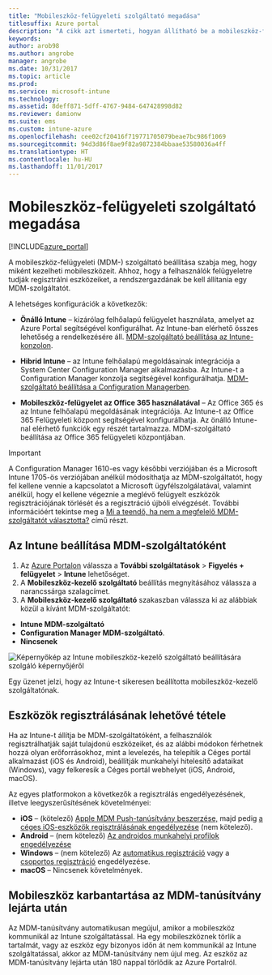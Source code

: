```yaml
---
title: "Mobileszköz-felügyeleti szolgáltató megadása"
titlesuffix: Azure portal
description: "A cikk azt ismerteti, hogyan állítható be a mobileszköz-felügyeleti szolgáltató az Intune-ban. \""
keywords: 
author: arob98
ms.author: angrobe
manager: angrobe
ms.date: 10/31/2017
ms.topic: article
ms.prod: 
ms.service: microsoft-intune
ms.technology: 
ms.assetid: 8deff871-5dff-4767-9484-647428998d82
ms.reviewer: damionw
ms.suite: ems
ms.custom: intune-azure
ms.openlocfilehash: cee02cf20416f719771705079beae7bc986f1069
ms.sourcegitcommit: 94d3d86f8ae9f82a9872384bbaae53580036a4ff
ms.translationtype: HT
ms.contentlocale: hu-HU
ms.lasthandoff: 11/01/2017
---
```

# <a name="set-the-mobile-device-management-authority"></a>Mobileszköz-felügyeleti szolgáltató megadása

[!INCLUDE[azure_portal](./includes/azure_portal.md)]

A mobileszköz-felügyeleti (MDM-) szolgáltató beállítása szabja meg, hogy miként kezelheti mobileszközeit. Ahhoz, hogy a felhasználók felügyeletre tudják regisztrálni eszközeiket, a rendszergazdának be kell állítania egy MDM-szolgáltatót.

A lehetséges konfigurációk a következők:

- **Önálló Intune** – kizárólag felhőalapú felügyelet használata, amelyet az Azure Portal segítségével konfigurálhat. Az Intune-ban elérhető összes lehetőség a rendelkezésére áll. [MDM-szolgáltató beállítása az Intune-konzolon](#set-mdm-authority-to-intune).

- **Hibrid Intune** – az Intune felhőalapú megoldásainak integrációja a System Center Configuration Manager alkalmazásba. Az Intune-t a Configuration Manager konzolja segítségével konfigurálhatja. [MDM-szolgáltató beállítása a Configuration Managerben](https://docs.microsoft.com/sccm/mdm/deploy-use/configure-intune-subscription).

- **Mobileszköz-felügyelet az Office 365 használatával** – Az Office 365 és az Intune felhőalapú megoldásának integrációja. Az Intune-t az Office 365 Felügyeleti központ segítségével konfigurálhatja. Az önálló Intune-nal elérhető funkciók egy részét tartalmazza. MDM-szolgáltató beállítása az Office 365 felügyeleti központjában.

>[!IMPORTANT]    
A Configuration Manager 1610-es vagy későbbi verziójában és a Microsoft Intune 1705-ös verziójában anélkül módosíthatja az MDM-szolgáltatót, hogy fel kellene vennie a kapcsolatot a Microsoft ügyfélszolgálatával, valamint anélkül, hogy el kellene végeznie a meglévő felügyelt eszközök regisztrációjának törlését és a regisztráció újbóli elvégzését. További információért tekintse meg a [Mi a teendő, ha nem a megfelelő MDM-szolgáltatót választotta?](/intune-classic/deploy-use/prerequisites-for-enrollment#what-to-do-if-you-choose-the-wrong-mdm-authority-setting) című részt.

## <a name="set-mdm-authority-to-intune"></a>Az Intune beállítása MDM-szolgáltatóként

1. Az [Azure Portalon](https://portal.azure.com) válassza a **További szolgáltatások** > **Figyelés + felügyelet** > **Intune** lehetőséget.
2. A **Mobileszköz-kezelő szolgáltató** beállítás megnyitásához válassza a narancssárga szalagcímet.
3. A **Mobileszköz-kezelő szolgáltató** szakaszban válassza ki az alábbiak közül a kívánt MDM-szolgáltatót:
  - **Intune MDM-szolgáltató**
  - **Configuration Manager MDM-szolgáltató**.
  - **Nincsenek**

  ![Képernyőkép az Intune mobileszköz-kezelő szolgáltató beállítására szolgáló képernyőjéről](media/set-mdm-auth.png)

  Egy üzenet jelzi, hogy az Intune-t sikeresen beállította mobileszköz-kezelő szolgáltatónak.

## <a name="enable-device-enrollment"></a>Eszközök regisztrálásának lehetővé tétele

Ha az Intune-t állítja be MDM-szolgáltatóként, a felhasználók regisztrálhatják saját tulajdonú eszközeiket, és az alábbi módokon férhetnek hozzá olyan erőforrásokhoz, mint a levelezés, ha telepítik a Céges portál alkalmazást (iOS és Android), beállítják munkahelyi hitelesítő adataikat (Windows), vagy felkeresik a Céges portál webhelyet (iOS, Android, macOS).

Az egyes platformokon a következők a regisztrálás engedélyezésének, illetve leegyszerűsítésének követelményei:
- **iOS** – (kötelező) [Apple MDM Push-tanúsítvány beszerzése,](apple-mdm-push-certificate-get.md) majd pedig [a céges iOS-eszközök regisztrálásának engedélyezése](ios-enroll.md) (nem kötelező).
- **Android** – (nem kötelező) [Az androidos munkahelyi profilok engedélyezése](android-enroll.md)
- **Windows** – (nem kötelező) Az [automatikus regisztráció](windows-enroll.md) vagy a [csoportos regisztráció](windows-bulk-enroll.md) engedélyezése.
- **macOS** – Nincsenek követelmények.


## <a name="mobile-device-cleanup-after-mdm-certificate-expiration"></a>Mobileszköz karbantartása az MDM-tanúsítvány lejárta után

Az MDM-tanúsítvány automatikusan megújul, amikor a mobileszköz kommunikál az Intune szolgáltatással. Ha egy mobileszköznek törlik a tartalmát, vagy az eszköz egy bizonyos időn át nem kommunikál az Intune szolgáltatással, akkor az MDM-tanúsítvány nem újul meg. Az eszköz az MDM-tanúsítvány lejárta után 180 nappal törlődik az Azure Portalról.
